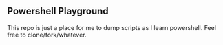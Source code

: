 ## Powershell Playground
This repo is just a place for me to dump scripts as I learn powershell. Feel free to clone/fork/whatever.
